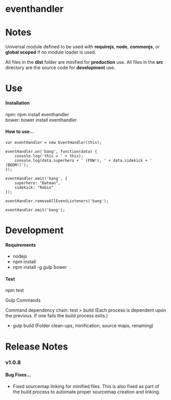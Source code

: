 eventhandler
============

<h1>Notes</h1>

Universal module defined to be used with <b>requirejs</b>, <b>node</b>, <b>commonjs</b>, or <b>global scoped</b> if no module loader is used.

All files in the <b>dist</b> folder are minified for <b>production</b> use.
All files in the <b>src</b> directory are the source code for <b>development</b> use.

<h1>Use</h1>

<h4>Installation</h4>

npm: npm install eventhandler<br />
bower: bower install eventhandler

<h4>How to use...</h4>

    var eventHandler = new EventHandler(this);

    eventHandler.on('bang', function(data) {
        console.log('this = ' + this);
        console.log(data.superhero + ' (POW!), ' + data.sidekick + ' (BOOM!)');
    });

    eventHandler.emit('bang', {
        superhero: "Batman",
        sidekick: "Robin"
    });

    eventHandler.removeAllEventListeners('bang');

    eventHandler.emit('bang');

<h1>Development</h1>

<h4>Requirements</h4>

- nodejs
- npm install
- npm install -g gulp bower

<h4>Test</h4>

npm test

Gulp Commands

Command dependency chain: test > build
(Each process is dependent upon the previous. If one fails the build process exits.)

- gulp build (Folder clean-ups, minification, source maps, renaming)

<h1>Release Notes</h1>

<h3>v1.0.8</h3>

<h4>Bug Fixes...</h4>

- Fixed sourcemap linking for minified files. This is also fixed as part of the build process to automate proper sourcemap creation and linking.
